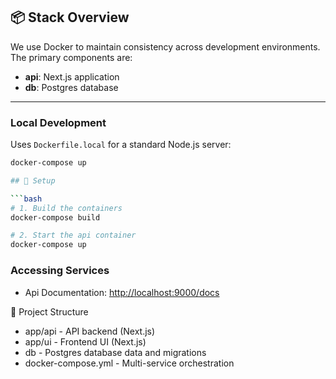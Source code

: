 ## 📦 Stack Overview

We use Docker to maintain consistency across development environments. The primary components are:

- **api**: Next.js application
- **db**: Postgres database

---

### Local Development

Uses `Dockerfile.local` for a standard Node.js server:

````sh
docker-compose up

## 🔧 Setup

```bash
# 1. Build the containers
docker-compose build

# 2. Start the api container
docker-compose up
````

### Accessing Services

- Api Documentation: [http://localhost:9000/docs](http://localhost:9000/api)

📁 Project Structure

- app/api - API backend (Next.js)
- app/ui - Frontend UI (Next.js)
- db - Postgres database data and migrations
- docker-compose.yml - Multi-service orchestration
